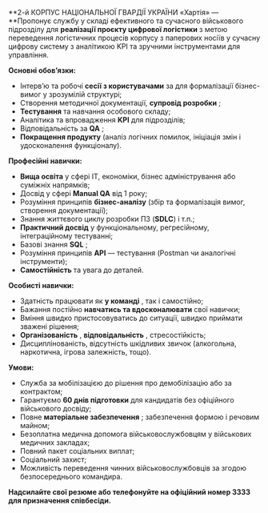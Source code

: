 **2-й КОРПУС НАЦІОНАЛЬНОЇ ГВАРДІЇ УКРАЇНИ «Хартія» — **Пропонує службу у
складі ефективного та сучасного військового підрозділу для **реалізації
проєкту цифрової логістики** з метою переведення логістичних процесів корпусу
з паперових носіїв у сучасну цифрову систему з аналітикою KPI та зручними
інструментами для управління.

**Основні обов’язки:**

  * Інтерв’ю та робочі **сесії з користувачами** за для формалізації бізнес-вимог у зрозумілій структурі;
  * Створення методичної документації, **супровід розробки** ;
  * **Тестування** та навчання особового складу;
  * Аналітика та впровадження **KPI** для підрозділів;
  * Відповідальність за **QA** ;
  * **Покращення продукту** (аналіз логічних помилок, ініціація змін і удосконалення функціоналу).

**Професійні навички:**

  * **Вища освіта** у сфері ІТ, економіки, бізнес адміністрування або суміжніх напрямків;
  * Досвід у сфері **Manual QA** від 1 року;
  * Розуміння принципів **бізнес-аналізу** (збір та формалізація вимог, створення документації);
  * Знання життєвого циклу розробки ПЗ (**SDLC**) і т.п.;
  * **Практичний досвід** у функціональному, регресійному, інтеграційному тестуванні;
  * Базові знання **SQL** ;
  * Розуміння принципів **API** — тестування (Postman чи аналогічні інструменти);
  * **Самостійність** та увага до деталей.

**Особисті навички:**

  * Здатність працювати як **у команді** , так і самостійно;
  * Бажання постійно **навчатись та вдосконалювати** свої навички;
  * Вміння швидко пристосовуватись до ситуації, швидко приймати зважені рішення;
  * **Організованість** , **відповідальність** , стресостійкість;
  * Дисциплінованість, відсутність шкідливих звичок (алкогольна, наркотична, ігрова залежність, тощо).

**Умови:**

  * Служба за мобілізацією до рішення про демобілізацію або за контрактом;
  * Гарантуємо **60 днів підготовки** для кандидатів без офіційного військового досвіду;
  * Повне **матеріальне забезпечення** ; забезпечення формою і речовим майном;
  * Безоплатна медична допомога військовослужбовцям у військових медичних закладах;
  * Повний пакет соціальних виплат;
  * Соціальний захист;
  * Можливість переведення чинних військовослужбовців за згодою безпосереднього командира.

**Надсилайте свої резюме або телефонуйте на офіційний номер 3333 для
призначення співбесіди.**